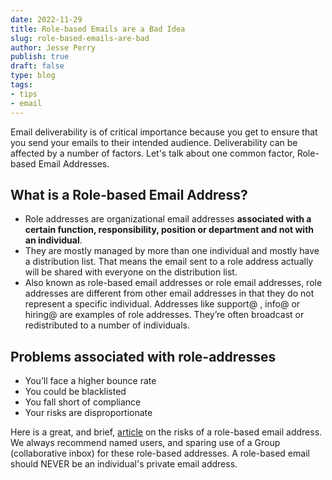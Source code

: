 ```yaml
---
date: 2022-11-29
title: Role-based Emails are a Bad Idea
slug: role-based-emails-are-bad
author: Jesse Perry
publish: true
draft: false
type: blog
tags:
- tips
- email
---
```


Email deliverability is of critical importance because you get to ensure that you send your emails to their intended audience. Deliverability can be affected by a number of factors. Let's talk about one common factor, Role-based Email Addresses.

## What is a Role-based Email Address?
- Role addresses are organizational email addresses **associated with a certain function, responsibility, position or department and not with an individual**.
- They are mostly managed by more than one individual and mostly have a distribution list. That means the email sent to a role address actually will be shared with everyone on the distribution list.
- Also known as role-based email addresses or role email addresses, role addresses are different from other email addresses in that they do not represent a specific individual. Addresses like support@ , info@ or hiring@ are examples of role addresses. They’re often broadcast or redistributed to a number of individuals.

## Problems associated with role-addresses

- You’ll face a higher bounce rate
- You could be blacklisted
- You fall short of compliance
- Your risks are disproportionate

Here is a great, and brief, [article](https://www.warmupinbox.com/generic-vs-role-based-emails) on the risks of a role-based email address. We always recommend named users, and sparing use of a Group (collaborative inbox) for these role-based addresses. A role-based email should NEVER be an individual's private email address.